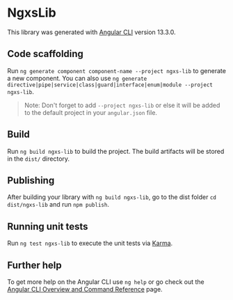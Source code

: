 # NgxsLib

This library was generated with [Angular CLI](https://github.com/angular/angular-cli) version 13.3.0.

## Code scaffolding

Run `ng generate component component-name --project ngxs-lib` to generate a new component. You can also use `ng generate directive|pipe|service|class|guard|interface|enum|module --project ngxs-lib`.
> Note: Don't forget to add `--project ngxs-lib` or else it will be added to the default project in your `angular.json` file. 

## Build

Run `ng build ngxs-lib` to build the project. The build artifacts will be stored in the `dist/` directory.

## Publishing

After building your library with `ng build ngxs-lib`, go to the dist folder `cd dist/ngxs-lib` and run `npm publish`.

## Running unit tests

Run `ng test ngxs-lib` to execute the unit tests via [Karma](https://karma-runner.github.io).

## Further help

To get more help on the Angular CLI use `ng help` or go check out the [Angular CLI Overview and Command Reference](https://angular.io/cli) page.
